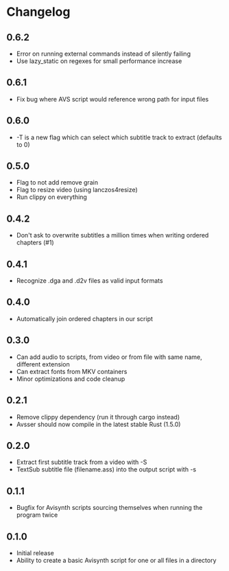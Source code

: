 # Changelog

## 0.6.2
* Error on running external commands instead of silently failing
* Use lazy_static on regexes for small performance increase

## 0.6.1
* Fix bug where AVS script would reference wrong path for input files

## 0.6.0
* -T is a new flag which can select which subtitle track to extract (defaults to 0)

## 0.5.0
* Flag to not add remove grain
* Flag to resize video (using lanczos4resize)
* Run clippy on everything

## 0.4.2
* Don't ask to overwrite subtitles a million times when writing ordered chapters (#1)

## 0.4.1
* Recognize .dga and .d2v files as valid input formats

## 0.4.0
* Automatically join ordered chapters in our script

## 0.3.0
* Can add audio to scripts, from video or from file with same name, different extension
* Can extract fonts from MKV containers
* Minor optimizations and code cleanup

## 0.2.1

* Remove clippy dependency (run it through cargo instead)
* Avsser should now compile in the latest stable Rust (1.5.0)

## 0.2.0

* Extract first subtitle track from a video with -S
* TextSub subtitle file (filename.ass) into the output script with -s

## 0.1.1

* Bugfix for Avisynth scripts sourcing themselves when running the program twice

## 0.1.0

* Initial release
* Ability to create a basic Avisynth script for one or all files in a directory
